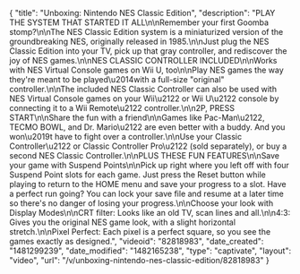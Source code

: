 {
    "title": "Unboxing: Nintendo NES Classic Edition",
    "description": "PLAY THE SYSTEM THAT STARTED IT ALL\n\nRemember your first Goomba stomp?\n\nThe NES Classic Edition system is a miniaturized version of the groundbreaking NES, originally released in 1985.\n\nJust plug the NES Classic Edition into your TV, pick up that gray controller, and rediscover the joy of NES games.\n\nNES CLASSIC CONTROLLER INCLUDED\n\nWorks with NES Virtual Console games on Wii U, too\n\nPlay NES games the way they're meant to be played\u2014with a full-size \"original\" controller.\n\nThe included NES Classic Controller can also be used with NES Virtual Console games on your Wii\u2122 or Wii U\u2122 console by connecting it to a Wii Remote\u2122 controller.\n\n2P, PRESS START\n\nShare the fun with a friend\n\nGames like Pac-Man\u2122, TECMO BOWL, and Dr. Mario\u2122 are even better with a buddy. And you won\u2019t have to fight over a controller.\n\nUse your Classic Controller\u2122 or Classic Controller Pro\u2122 (sold separately), or buy a second NES Classic Controller.\n\nPLUS THESE FUN FEATURES\n\nSave your game with Suspend Points\n\nPick up right where you left off with four Suspend Point slots for each game. Just press the Reset button while playing to return to the HOME menu and save your progress to a slot. Have a perfect run going? You can lock your save file and resume at a later time so there's no danger of losing your progress.\n\nChoose your look with Display Modes\n\nCRT filter: Looks like an old TV, scan lines and all.\n\n4:3: Gives you the original NES game look, with a slight horizontal stretch.\n\nPixel Perfect: Each pixel is a perfect square, so you see the games exactly as designed.",
    "videoid": "82818983",
    "date_created": "1481299239",
    "date_modified": "1482165238",
    "type": "captivate",
    "layout": "video",
    "url": "\/v\/unboxing-nintendo-nes-classic-edition\/82818983"
}